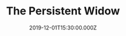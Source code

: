 ---
title: "The Persistent Widow"
image: "https://i.vimeocdn.com/video/835837738_780x439.webp"
date: "2019-12-01T15:30:00.000Z"
video:
  type: "vimeo"
  id: 376674430
speaker:
  name: "Bart Wilkins"
  permalink: "bart-wilkins"
series: "here-below"
---